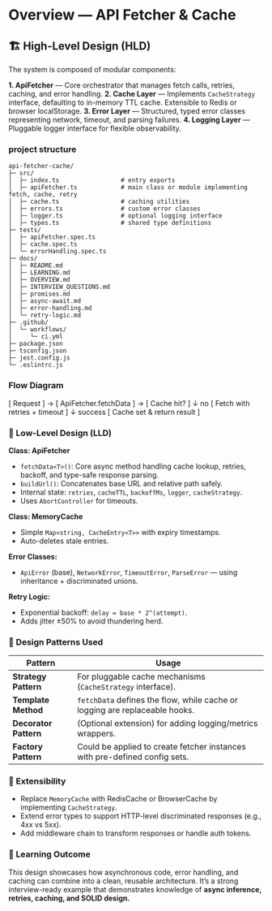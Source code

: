 # Overview — API Fetcher & Cache

## 🏗 High-Level Design (HLD)

The system is composed of modular components:

**1. ApiFetcher<T>** — Core orchestrator that manages fetch calls, retries, caching, and error handling.
**2. Cache Layer** — Implements `CacheStrategy` interface, defaulting to in-memory TTL cache. Extensible to Redis or browser localStorage.
**3. Error Layer** — Structured, typed error classes representing network, timeout, and parsing failures.
**4. Logging Layer** — Pluggable logger interface for flexible observability.

### project structure

```
api-fetcher-cache/
├─ src/
│  ├─ index.ts                 # entry exports
│  ├─ apiFetcher.ts            # main class or module implementing fetch, cache, retry
│  ├─ cache.ts                 # caching utilities
│  ├─ errors.ts                # custom error classes
│  ├─ logger.ts                # optional logging interface
│  ├─ types.ts                 # shared type definitions
├─ tests/
│  ├─ apiFetcher.spec.ts
│  ├─ cache.spec.ts
│  └─ errorHandling.spec.ts
├─ docs/
│  ├─ README.md
│  ├─ LEARNING.md
│  ├─ OVERVIEW.md  
│  ├─ INTERVIEW_QUESTIONS.md
│  ├─ promises.md
│  ├─ async-await.md
│  ├─ error-handling.md
│  └─ retry-logic.md
├─ .github/
│  └─ workflows/
│     └─ ci.yml
├─ package.json
├─ tsconfig.json
├─ jest.config.js
└─ .eslintrc.js
```

### Flow Diagram

[ Request ] → [ ApiFetcher.fetchData ] → [ Cache hit? ] ↓ no [ Fetch with retries + timeout ] ↓ success [ Cache set & return result ]

### 🔧 Low-Level Design (LLD)

**Class: ApiFetcher<T>**

- `fetchData<T>()`: Core async method handling cache lookup, retries, backoff, and type-safe response parsing.
- `buildUrl()`: Concatenates base URL and relative path safely.
- Internal state: `retries`, `cacheTTL`, `backoffMs`, `logger`, `cacheStrategy`.
- Uses `AbortController` for timeouts.

**Class: MemoryCache<T>**

- Simple `Map<string, CacheEntry<T>>` with expiry timestamps.
- Auto-deletes stale entries.

**Error Classes:**

- `ApiError` (base), `NetworkError`, `TimeoutError`, `ParseError` — using inheritance + discriminated unions.

**Retry Logic:**

- Exponential backoff: `delay = base * 2^(attempt)`.
- Adds jitter ±50% to avoid thundering herd.

### 🧩 Design Patterns Used

| Pattern | Usage |
|----------|--------|
| **Strategy Pattern** | For pluggable cache mechanisms (`CacheStrategy` interface). |
| **Template Method** | `fetchData` defines the flow, while cache or logging are replaceable hooks. |
| **Decorator Pattern** | (Optional extension) for adding logging/metrics wrappers. |
| **Factory Pattern** | Could be applied to create fetcher instances with pre-defined config sets. |

### 🚀 Extensibility

- Replace `MemoryCache` with RedisCache or BrowserCache by implementing `CacheStrategy`.
- Extend error types to support HTTP-level discriminated responses (e.g., 4xx vs 5xx).
- Add middleware chain to transform responses or handle auth tokens.

### 🧠 Learning Outcome

This design showcases how asynchronous code, error handling, and caching can combine into a clean, reusable architecture. It’s a strong interview-ready example that demonstrates knowledge of **async inference, retries, caching, and SOLID design.**
